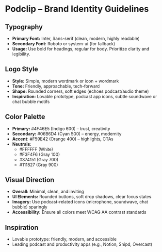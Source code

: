 # Podclip – Brand Identity Guidelines

## Typography
- **Primary Font:** Inter, Sans-serif (clean, modern, highly readable)
- **Secondary Font:** Roboto or system-ui (for fallback)
- **Usage:** Use bold for headings, regular for body. Prioritize clarity and legibility.

## Logo Style
- **Style:** Simple, modern wordmark or icon + wordmark
- **Tone:** Friendly, approachable, tech-forward
- **Shape:** Rounded corners, soft edges (echoes podcast/audio theme)
- **Inspiration:** Lovable prototype, podcast app icons, subtle soundwave or chat bubble motifs

## Color Palette
- **Primary:** #4F46E5 (Indigo 600) – trust, creativity
- **Secondary:** #06B6D4 (Cyan 500) – energy, modernity
- **Accent:** #F59E42 (Orange 400) – highlights, CTAs
- **Neutrals:**
  - #FFFFFF (White)
  - #F3F4F6 (Gray 100)
  - #374151 (Gray 700)
  - #111827 (Gray 900)

## Visual Direction
- **Overall:** Minimal, clean, and inviting
- **UI Elements:** Rounded buttons, soft drop shadows, clear focus states
- **Imagery:** Use podcast-related icons (microphone, soundwave, chat bubble) sparingly
- **Accessibility:** Ensure all colors meet WCAG AA contrast standards

## Inspiration
- Lovable prototype: friendly, modern, and accessible
- Leading podcast and productivity apps (e.g., Notion, Snipd, Overcast) 
